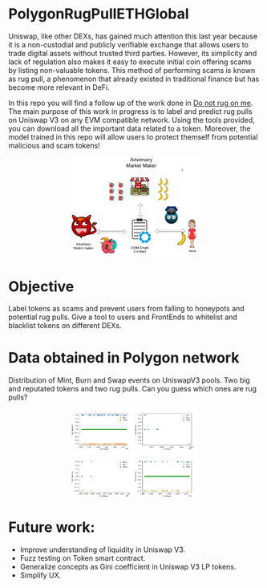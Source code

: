 # PolygonRugPullETHGlobal

Uniswap, like other DEXs, has gained much attention this last year because it is a non-custodial and publicly verifiable exchange that allows users to trade digital assets without trusted third parties. However, its simplicity and lack of regulation also makes it easy to execute initial coin offering scams by listing non-valuable tokens. This method of performing scams is known as rug pull, a phenomenon that already existed in traditional finance but has become more relevant in DeFi.

In this repo you will find a follow up of the work done in [Do not rug on me](https://www.mdpi.com/2227-7390/10/6/949). 
The main purpose of this work in progress is to label and predict rug pulls on Uniswap V3 on any EVM compatible network.
Using the tools provided, you can download all the important data related to a token. Moreover, the model trained in this repo will allow users to protect themself from potential malicious and scam tokens!

<p align="center">
<img src="amm.png" width="50%" />
</p>

# Objective

Label tokens as scams and prevent users from falling to honeypots and potential rug pulls. Give a tool to users and FrontEnds to whitelist and blacklist tokens on different DEXs.



# Data obtained in Polygon network

Distribution of Mint, Burn and Swap events on UniswapV3 pools. Two big and reputated tokens and two rug pulls. Can you guess which ones are rug pulls?

<p align="center">
<img src="examples_operations.png" width="50%" />
</p>



# Future work:

- Improve understanding of liquidity in Uniswap V3.
- Fuzz testing on Token smart contract.
- Generalize concepts as Gini coefficient in Uniswap V3 LP tokens.
- Simplify UX.



